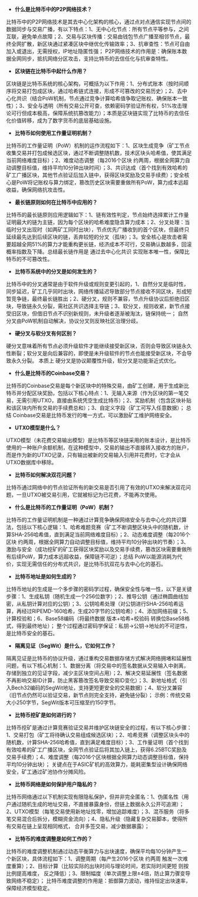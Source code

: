 - **什么是比特币中的P2P网络技术？**

比特币中的P2P网络技术是其去中心化架构的核心，通过点对点通信实现节点间的数据同步与交易广播，有以下特点：1、无中心化节点：所有节点平等参与，之间互联，避免单点故障；2、交易与区块传播：交易由钱包节点广播至相邻节点，最终全网扩散，新区块通过紧凑区块中继优化传输效率；3、抗审查性：节点可自由加入或退出，无需授权，IP地址隐匿性强；
P2P网络技术的作用是：确保账本数据全网同步，抵抗网络分区攻击，支持比特币的去信任化与抗审查特性。

- **区块链在比特币中起什么作用？**

区块链是比特币系统的核心架构，可概括为以下作用：1、分布式账本（按时间顺序将交易打包成区块，通过哈希链式连接，形成不可篡改的交易历史）；2、去中心化共识（结合PoW机制，节点通过竞争计算哈希值争取记账权、确保账本一致性）；3、安全与透明（所有交易公开可查，依赖密码学验证所有权，51%攻击理论可行但成本极高，保障系统抗篡改能力）；本质是区块链实现了比特币的去信任化价值转移，成为了数字货币的底层基础设施。

- **比特币如何使用工作量证明机制？**

比特币的工作量证明（PoW）机制的运作流程如下：1、区块生成竞争（矿工节点收集交易并打包成候选区块，通过不断调整随机数，技术区块头哈希值，使其满足当前网络难度目标）；2、难度动态调整（每2016个区块 约两周，根据全网算力自动调整目标值，维持平均10分钟出块时间）；3、共识达成（首个找到有效哈希的矿工广播区块，其他节点验证后加入链中，获得区块奖励及交易手续费）；安全核心是PoW将记账权与算力绑定，篡改历史区块需要重做所有PoW，算力成本远超收益，确保网络抗攻击性。

- **最长链原则如何在比特币中应用的？**

比特币的最长链原则应用逻辑如下：1、链有效性判定，节点始终选择累计工作量证明最大的链为主链，因为每个区块的哈希难度隐含算力成本；2、分叉处理：当临时分叉出现时（如两矿工同时出块），节点优先广播收到的首个区块，但最终只延续最先达到后续区块的链，丢弃较短的分叉（孤块）；3。安全核心是攻击者需要超越全网51%的算力才能重构更长链，经济成本不可行，交易确认数越多，回滚概率指数及下降。总结最长链作用是 通过去中心化共识 实现账本唯一性，保障比特币的不可篡改性。

- **比特币系统中的分叉是如何发生的？**

比特币中的分叉通常是由于软件升级或规则变更引起的，1、自然分叉是临时性，同步延迟，矿工几乎同时出块，网络传播延迟导致部分节点接收不同区块，形成短暂竞争链，最终最长链胜出；2、硬分叉，规则不兼容，节点升级协议后拒绝旧区块，导致链永久分裂，需社区共识选择主导链；3、软分叉，规则收紧，新节点接受旧区块，但借旧节点不识别新规则，未升级者逐渐被淘汰，链保持统一；  自然分叉由PoW机制自动解决，协议分叉则反映社区治理分歧。

- **硬分叉与软分叉有何区别？**

硬分叉意味着所有节点必须升级软件才能继续接受新区块，否则会导致区块链永久性断裂；软分叉是向后兼容的，即使是未升级软件的节点也能接受新区块，不会导致永久分裂。 本质上 硬分叉是协议颠覆性升级，软分叉是功能渐近式优化。

- **什么是比特币的Coinbase交易？**

比特币的Coinbase交易是每个新区块中的特殊交易，由矿工创建，用于生成新比特币并分配区块奖励，包括以下核心特点：1、无输入来源（作为区块的第一笔交易，无需引用UTXO，直接由系统凭空生成比特币）；2、奖励机制（包含区块补贴和该区块内所有交易的手续费总和）；3、自定义字段（矿工可写入任意数据）；
总结 Coinbase交易是比特币发行的唯一方式，可以激励矿工维护网络安全。

- **UTXO模型是什么？**

UTXO模型（未花费交易输出模型）是比特币等区块链采用的账本设计，是比特币使用的一种账户余额机制，在这种模型中，交易的输出不直接转入接收方的账户，而是作为新的UTXO记录，只有输出被新的交易输入引用并花费时，它才会从UTXO数据库中移除。

- **比特币如何解决双花问题？**
  
比特币通过网络中的节点验证所有的新交易是否引用了有效的UTXO来解决双花问题，一旦UTXO被交易引用，它就被标记为已花费，不能再次使用。

- **什么是比特币的工作量证明（PoW）机制？**

比特币的工作量证明机制是一种通过计算竞争确保网络安全与去中心化的共识算法，包括以下核心逻辑：1、哈希难题竞赛（矿工不断调整区块头中的随机数，计算SHA-256哈希值，直到满足当前网络难度目标）；2、动态难度调整（每2016个区块 约两周，根据全网算力自动调整目标值，维持平均10分钟出块的节奏）；3、激励与安全（成功挖矿的矿工获得区块奖励以及交易手续费，篡改区块需要重做所有后续PoW，算力成本远超收益，保障链不可逆）；总结 PoW以能源消耗为代价，实现无需信任的分布式共识，是比特币抗双花与去中心化的基石。

- **比特币地址是如何生成的？**

比特币地址的生成是一个多步骤的密码学过程，确保安全性与唯一性，以下是关键步骤：1、生成私钥（随机生成一个256位数字）；2、推导公钥（通过椭圆曲线加密，从私钥计算对应的公钥）；3、公钥哈希处理（对公钥进行SHA-256哈希运算，再经过RIPEMD-160哈希，生成20字节的公钥哈希）；4、添加网络前缀；5、计算校验和；6、Base58编码（将最终数据 版本+哈希+校验码 转换位Base58格式，得到最终地址）；  整个过程通过密码学保证：私钥->公钥->地址的不可逆性，是比特币安全的基石。

- **隔离见证（SegWit）是什么，它如何工作？**

隔离见证是比特币的协议升级，通过重构交易数据存储方式解决网络拥堵和延展性问题，有以下核心机制：1、数据分离（将交易中的签名数据从交易输入中剥离，存储到独立的见证字段，减少主区块空间占用）；2、解决交易延展性（签名数据不再影响交易ID计算，防止黑客篡改签名导致交易ID变化）；3、新地址格式（引入Bech32编码的SegWit地址，支持更短更安全的交易数据）；4、软分叉兼容（旧节点仍然可以验证交易，新节点则完全支持，避免链分裂）；  示例：传统交易大小250字节，SegWit版本可压缩至约150字节。

- **比特币挖矿是如何进行的？**

比特币挖矿是通过计算竞赛验证交易并维护区块链安全的过程，有以下核心步骤：1、交易打包（矿工将待确认交易组成候选区块）；2、哈希竞赛（调整区块头中的随机数，计算SHA-256哈希值，直到满足难度目标）；3、工作量证明（首个找到有效哈希的矿工广播区块，全网节点验证后将其加入链上，获得6.25BTC奖励及交易手续费）；4、难度调整（每2016个区块根据全网算力动态调整目标值，保持平均10分钟出块）；  关键点在于ASIC矿机的高效算力，能耗密集型设计确保网络安全，矿工通过矿池协作分摊风险。

- **比特币网络是如何保护用户隐私的？**

比特币网络通过以下机制实现有限隐私保护，但并非完全匿名：1、伪匿名性（用户通过随机生成的地址交易，不直接暴露身份，但链上数据永久公开可追溯）；2、UTXO模型（每笔交易使用新地址找零，增加追踪难度）；3、混币服务（将多笔交易混合后拆分，模糊资金流向）；4、隐私升级（隐藏复杂交易脚本，使得所有交易在链上呈现相同格式， 合并多签交易，减少数据暴露）；

- **比特币的难度调整是如何工作的？**

比特币的难度调整机制通过动态平衡算力与出块速度，确保平均每10分钟产生一个新区块，具体流程如下：1、调整周期（每产生2016个区块 约两周 触发一次难度重算）；2、目标计算（比较实际的出块时间与理论时间，若实际时间更短 则按比例提高难度， 反之降低）；3、限制幅度（单次调整上限±4倍，防止算力骤变导致网络不稳定）；  比特币难度调整的作用是：抵御算力波动，维持恒定出块速率，保障经济模型稳定。


